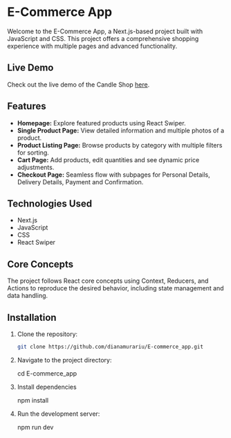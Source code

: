 # E-Commerce App

Welcome to the E-Commerce App, a Next.js-based project built with JavaScript and CSS. This project offers a comprehensive shopping experience with multiple pages and advanced functionality.

## Live Demo 

Check out the live demo of the Candle Shop [here](https://e-commerce-pxgzdkdvn-dianamurarius-projects.vercel.app/en-US).

## Features

- **Homepage:** Explore featured products using React Swiper.
- **Single Product Page:** View detailed information and multiple photos of a product.
- **Product Listing Page:** Browse products by category with multiple filters for sorting.
- **Cart Page:** Add products, edit quantities and see dynamic price adjustments.
- **Checkout Page:** Seamless flow with subpages for Personal Details, Delivery Details, Payment and Confirmation.

## Technologies Used

- Next.js
- JavaScript
- CSS
- React Swiper

## Core Concepts

The project follows React core concepts using Context, Reducers, and Actions to reproduce the desired behavior, including state management and data handling.

## Installation

1. Clone the repository:

   ```bash
   git clone https://github.com/dianamurariu/E-commerce_app.git

2. Navigate to the project directory:

    cd E-commerce_app

3. Install dependencies

    npm install

5. Run the development server:

    npm run dev
